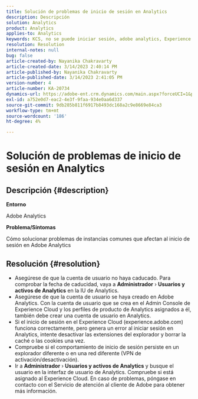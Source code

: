 ```yaml
---
title: Solución de problemas de inicio de sesión en Analytics
description: Descripción
solution: Analytics
product: Analytics
applies-to: Analytics
keywords: KCS, no se puede iniciar sesión, adobe analytics, Experience Cloud, IU de Analytics
resolution: Resolution
internal-notes: null
bug: false
article-created-by: Nayanika Chakravarty
article-created-date: 3/14/2023 2:40:14 PM
article-published-by: Nayanika Chakravarty
article-published-date: 3/14/2023 2:41:05 PM
version-number: 4
article-number: KA-20734
dynamics-url: https://adobe-ent.crm.dynamics.com/main.aspx?forceUCI=1&pagetype=entityrecord&etn=knowledgearticle&id=02314f20-76c2-ed11-83ff-6045bd006a22
exl-id: a752e0d7-eac2-4e3f-9faa-934e0aa6d337
source-git-commit: 9db285b811f6917b8493dc168a2c9e8669e84ca3
workflow-type: tm+mt
source-wordcount: '186'
ht-degree: 4%

---
```


# Solución de problemas de inicio de sesión en Analytics

## Descripción {#description}


<b>Entorno</b>

Adobe Analytics

<b>Problema/Síntomas</b>

Cómo solucionar problemas de instancias comunes que afectan al inicio de sesión en Adobe Analytics


## Resolución {#resolution}


- Asegúrese de que la cuenta de usuario no haya caducado. Para comprobar la fecha de caducidad, vaya a <b>Administrador</b> › <b>Usuarios y activos de Analytics</b> en la IU de Analytics.
- Asegúrese de que la cuenta de usuario se haya creado en Adobe Analytics. Con la cuenta de usuario que se crea en el Admin Console de Experience Cloud y los perfiles de producto de Analytics asignados a él, también debe crear una cuenta de usuario en Analytics.
- Si el inicio de sesión en el Experience Cloud (experience.adobe.com) funciona correctamente, pero genera un error al iniciar sesión en Analytics, intente desactivar las extensiones del explorador y borrar la caché o las cookies una vez.
- Compruebe si el comportamiento de inicio de sesión persiste en un explorador diferente o en una red diferente (VPN de activación/desactivación).
- Ir a <b>Administrador</b> › <b>Usuarios y activos de Analytics</b> y busque el usuario en la interfaz de usuario de Analytics. Compruebe si está asignado al Experience Cloud. En caso de problemas, póngase en contacto con el Servicio de atención al cliente de Adobe para obtener más información.
